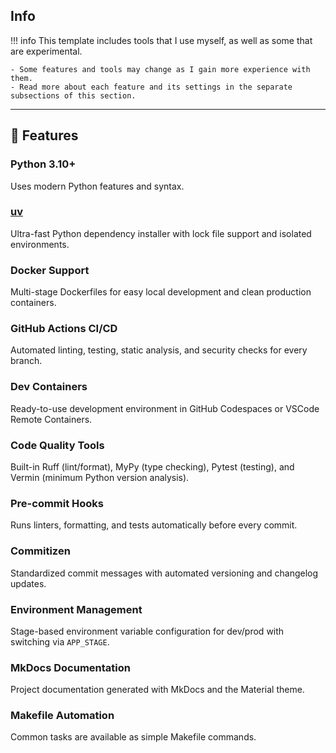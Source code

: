 
## Info
!!! info
    This template includes tools that I use myself, as well as some that are experimental.

    - Some features and tools may change as I gain more experience with them.
    - Read more about each feature and its settings in the separate subsections of this section.

---

## 🚀 Features

### **Python 3.10+**
  Uses modern Python features and syntax.

### **[uv](https://docs.astral.sh/uv/)**
  Ultra-fast Python dependency installer with lock file support and isolated environments.

### **Docker Support**
  Multi-stage Dockerfiles for easy local development and clean production containers.

### **GitHub Actions CI/CD**
  Automated linting, testing, static analysis, and security checks for every branch.

### **Dev Containers**
  Ready-to-use development environment in GitHub Codespaces or VSCode Remote Containers.

### **Code Quality Tools**
  Built-in Ruff (lint/format), MyPy (type checking), Pytest (testing), and Vermin (minimum Python version analysis).

### **Pre-commit Hooks**
  Runs linters, formatting, and tests automatically before every commit.

### **Commitizen**
  Standardized commit messages with automated versioning and changelog updates.

### **Environment Management**
  Stage-based environment variable configuration for dev/prod with switching via `APP_STAGE`.

### **MkDocs Documentation**
  Project documentation generated with MkDocs and the Material theme.

### **Makefile Automation**
  Common tasks are available as simple Makefile commands.